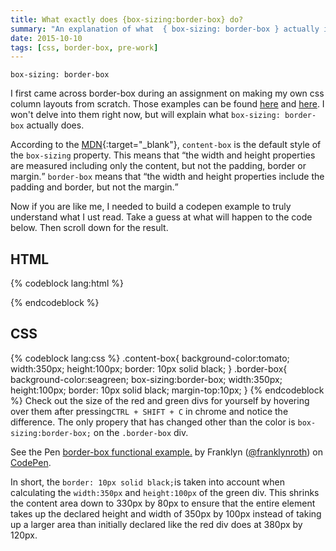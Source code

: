```yaml
---
title: What exactly does {box-sizing:border-box} do?
summary: "An explanation of what  { box-sizing: border-box } actually is."
date: 2015-10-10
tags: [css, border-box, pre-work]
---
```


`box-sizing: border-box`

I first  came across border-box during an assignment on making my own css column layouts from scratch. Those examples can be found [here](http://codepen.io/franklynroth/pen/BoKvPp) and [here](http://codepen.io/franklynroth/pen/BoKvPp). I won't delve into them right now, but will explain what `box-sizing: border-box` actually does.

According to the [MDN](https://developer.mozilla.org/en-US/docs/Web/CSS/box-sizing){:target="_blank"}, `content-box` is the default style of the `box-sizing` property. This means that <q>the width and height properties are measured including only the content, but not the padding, border or margin.</q> `border-box` means that <q>the width and height properties include the padding and border, but not the margin.</q>

Now if you are like me, I needed to build a codepen example to truly understand what I ust read. Take a guess at what will happen to the code below. Then scroll down for the result.


## HTML
{% codeblock lang:html %}
 <div class="content-box"></div>

<div class="border-box"></div>     
{% endcodeblock %}

## CSS
{% codeblock lang:css %}
.content-box{
  background-color:tomato;
  width:350px;
  height:100px;
  border: 10px solid black;
 }
.border-box{
  background-color:seagreen;
  box-sizing:border-box;
  width:350px;
  height:100px;
  border: 10px solid black;
  margin-top:10px;
 }
 {% endcodeblock %}
Check out the size of the red and green divs for yourself by hovering over them after pressing`CTRL + SHIFT + C` in chrome and notice the difference. The only propery that has changed other than the color is `box-sizing:border-box;` on the `.border-box` div.



<p data-height="268" data-theme-id="0" data-slug-hash="OyNBKB" data-default-tab="result" data-user="franklynroth" class='codepen'>See the Pen <a href='http://codepen.io/franklynroth/pen/OyNBKB/'>border-box functional example.</a> by Franklyn (<a href='http://codepen.io/franklynroth'>@franklynroth</a>) on <a href='http://codepen.io'>CodePen</a>.</p>
<script async src="//assets.codepen.io/assets/embed/ei.js"></script>

In short, the `border: 10px solid black;`is taken into account when calculating the `width:350px` and `height:100px` of the green div. This shrinks the content area down to 330px by 80px to ensure that the entire element takes up the declared height and width of 350px by 100px instead of taking up a larger area than initially declared like the red div does at 380px by 120px.
